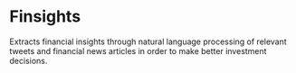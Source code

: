 # Finsights
Extracts financial insights through natural language processing of relevant tweets and financial news articles in order to make better investment decisions.
